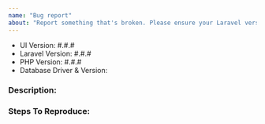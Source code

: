 ```yaml
---
name: "Bug report"
about: "Report something that's broken. Please ensure your Laravel version is still supported: https://laravel.com/docs/releases#support-policy"
---
```


<!-- DO NOT THROW THIS AWAY -->
<!-- Fill out the FULL versions with patch versions -->

- UI Version: #.#.#
- Laravel Version: #.#.#
- PHP Version: #.#.#
- Database Driver & Version:

### Description:


### Steps To Reproduce:

<!-- If possible, please provide a GitHub repository to demonstrate your issue -->
<!-- laravel new bug-report --github="--public" -->
